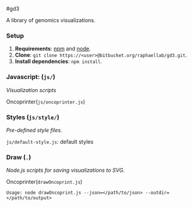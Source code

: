 #gd3

A library of genomics visualizations.

### Setup

1. **Requirements**: [npm](https://npmjs.org/) and [node](http://nodejs.org/).
2. **Clone**: `git clone https://<user>@bitbucket.org/raphaellab/gd3.git`.
3. **Install dependencies**: `npm install`.

### Javascript: (`js/`)

*Visualization scripts*

Oncoprinter(`js/oncoprinter.js`)

### Styles (`js/style/`)

*Pre-defined style files.* 

`js/default-style.js`: default styles


### Draw (`.`)
*Node.js scripts for saving visualizations to SVG.*

Oncoprinter(`drawOncoprint.js`)

    Usage: node drawOncoprint.js --json=</path/to/json> --outdir=</path/to/output>